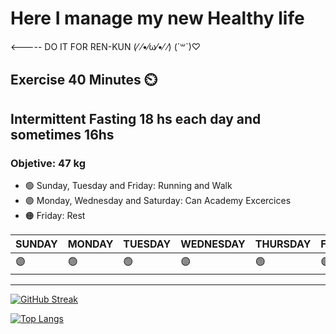 
# Here I manage my new Healthy life

<----- DO IT FOR REN-KUN 	(⁄ ⁄•⁄ω⁄•⁄ ⁄) (´꒳`)♡

## Exercise 40 Minutes ⏲️ 
## Intermittent Fasting 18 hs each day and sometimes 16hs
### Objetive: 47 kg

- 🟢 Sunday, Tuesday and Friday: Running and Walk
- 🟣 Monday, Wednesday and Saturday: Can Academy Excercices
- 🟠 Friday: Rest


| SUNDAY | MONDAY | TUESDAY | WEDNESDAY | THURSDAY | FRIDAY | SATURDAY |
|---|---|---|---|---|---|---|
| 🟣 | 🟢 | 🟢 | 🟣 | 🟢 | 🟣 | 🟠 | 🟣 |

---
[![GitHub Streak](https://github-readme-streak-stats.herokuapp.com?user=HealthyLumi&theme=dracula)](https://git.io/streak-stats)

[![Top Langs](https://github-readme-stats.vercel.app/api/top-langs/?username=HealthyLumi&layout=compact&theme=vision-friendly-dark)](https://github.com/anuraghazra/github-readme-stats)
